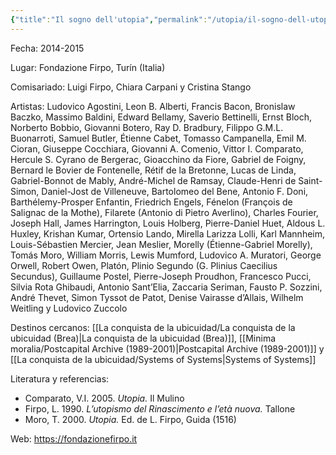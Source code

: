```yaml
---
{"title":"Il sogno dell'utopia","permalink":"/utopia/il-sogno-dell-utopia/","dg-publish":true,"tags":["gardenEntry"],"dp-home":null,"dgPassFrontmatter":true,"created":"2025-03-18T11:49:21.000+01:00","updated":"2025-06-04T19:38:22.383+02:00"}
---
```


Fecha: 2014-2015

Lugar: Fondazione Firpo, Turín (Italia)

Comisariado: Luigi Firpo, Chiara Carpani y Cristina Stango

Artistas: Ludovico Agostini, Leon B. Alberti, Francis Bacon, Bronislaw Baczko, Massimo Baldini, Edward Bellamy, Saverio Bettinelli, Ernst Bloch, Norberto Bobbio, Giovanni Botero, Ray D. Bradbury, Filippo G.M.L. Buonarroti, Samuel Butler, Étienne Cabet, Tomasso Campanella, Emil M. Cioran, Giuseppe Cocchiara, Giovanni A. Comenio, Vittor I. Comparato, Hercule S. Cyrano de Bergerac, Gioacchino da Fiore, Gabriel de Foigny, Bernard le Bovier de Fontenelle, Rétif de la Bretonne, Lucas de Linda, Gabriel-Bonnot de Mably, André-Michel de Ramsay, Claude-Henri de Saint-Simon, Daniel-Jost de Villeneuve, Bartolomeo del Bene, Antonio F. Doni, Barthélemy-Prosper Enfantin, Friedrich Engels, Fénelon (François de Salignac de la Mothe), Filarete (Antonio di Pietro Averlino), Charles Fourier, Joseph Hall, James Harrington, Louis Holberg, Pierre-Daniel Huet, Aldous L. Huxley, Krishan Kumar, Ortensio Lando, Mirella Larizza Lolli, Karl Mannheim, Louis-Sébastien Mercier, Jean Meslier, Morelly (Étienne-Gabriel Morelly), Tomás Moro, William Morris, Lewis Mumford, Ludovico A. Muratori, George Orwell, Robert Owen, Platón, Plinio Segundo (G. Plinius Caecilius Secundus), Guillaume Postel, Pierre-Joseph Proudhon, Francesco Pucci, Silvia Rota Ghibaudi, Antonio Sant’Elia, Zaccaria Seriman, Fausto P. Sozzini, André Thevet, Simon Tyssot de Patot, Denise Vairasse d’Allais, Wilhelm Weitling y Ludovico Zuccolo

Destinos cercanos: [[La conquista de la ubicuidad/La conquista de la ubicuidad (Brea)\|La conquista de la ubicuidad (Brea)]], [[Minima moralia/Postcapital Archive (1989-2001)\|Postcapital Archive (1989-2001)]] y [[La conquista de la ubicuidad/Systems of Systems\|Systems of Systems]]

Literatura y referencias:
- Comparato, V.I. 2005. _Utopia._ Il Mulino  
- Firpo, L. 1990. _L’utopismo del Rinascimento e l’età nuova._ Tallone  
- Moro, T. 2000. _Utopia._ Ed. de L. Firpo, Guida (1516)

Web: https://fondazionefirpo.it